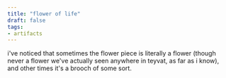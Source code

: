 ```yaml
---
title: "flower of life"
draft: false
tags: 
- artifacts
---
```


i've noticed that sometimes the flower piece is literally a flower (though never a flower we've actually seen anywhere in teyvat, as far as i know), and other times it's a brooch of some sort. 